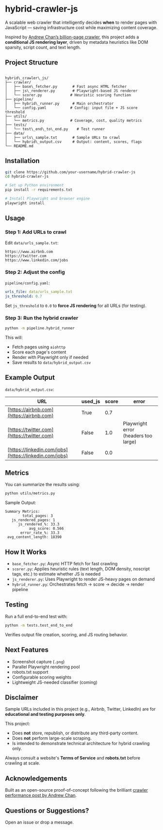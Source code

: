 # hybrid-crawler-js

A scalable web crawler that intelligently decides **when** to render pages with JavaScript — saving infrastructure cost while maximizing content coverage.

Inspired by [Andrew Chan’s billion-page crawler](https://andrewkchan.dev/posts/crawler.html), this project adds a **conditional JS rendering layer**, driven by metadata heuristics like DOM sparsity, script count, and text length.

## Project Structure

```

hybrid\_crawler\_js/
├── crawler/
│   ├── base\_fetcher.py       # Fast async HTML fetcher
│   ├── js\_renderer.py        # Playwright-based JS renderer
│   └── scorer.py             # Heuristic scoring function
├── pipeline/
│   ├── hybrid\_runner.py      # Main orchestrator
│   └── config.yaml           # Config: input file + JS score threshold
├── utils/
│   └── metrics.py            # Coverage, cost, quality metrics
├── tests/
│   └── test\_end\_to\_end.py    # Test runner
├── data/
│   ├── urls\_sample.txt       # Sample URLs to crawl
│   └── hybrid\_output.csv     # Output: content, scores, flags
└── README.md

````

## Installation

```bash
git clone https://github.com/your-username/hybrid-crawler-js
cd hybrid-crawler-js

# Set up Python environment
pip install -r requirements.txt

# Install Playwright and browser engine
playwright install
````

## Usage

### Step 1: Add URLs to crawl

Edit `data/urls_sample.txt`:

```text
https://www.airbnb.com
https://twitter.com
https://www.linkedin.com/jobs
```

### Step 2: Adjust the config

`pipeline/config.yaml`:

```yaml
urls_file: data/urls_sample.txt
js_threshold: 0.7
```

Set `js_threshold` to `0.0` to **force JS rendering** for all URLs (for testing).

### Step 3: Run the hybrid crawler

```bash
python -m pipeline.hybrid_runner
```

This will:

* Fetch pages using `aiohttp`
* Score each page's content
* Render with Playwright only if needed
* Save results to `data/hybrid_output.csv`


## Example Output

`data/hybrid_output.csv`:

| URL                                                    | used\_js | score | error                                |
| ------------------------------------------------------ | -------- | ----- | ------------------------------------ |
| [https://airbnb.com](https://airbnb.com)               | True     | 0.7   |                                      |
| [https://twitter.com](https://twitter.com)             | False    | 1.0   | Playwright error (headers too large) |
| [https://linkedin.com/jobs](https://linkedin.com/jobs) | False    | 0.0   |                                      |


## Metrics

You can summarize the results using:

```bash
python utils/metrics.py
```

Sample Output:

```
Summary Metrics:
        total_pages: 3
   js_rendered_pages: 1
      js_rendered_%: 33.3
           avg_score: 0.566
       error_rate_%: 33.3
 avg_content_length: 18390
```

## How It Works

* `base_fetcher.py`: Async HTTP fetch for fast crawling
* `scorer.py`: Applies heuristic rules (text length, DOM density, noscript tags, etc.) to estimate whether JS is needed
* `js_renderer.py`: Uses Playwright to render JS-heavy pages on demand
* `hybrid_runner.py`: Orchestrates fetch → score → decide → render pipeline

## Testing

Run a full end-to-end test with:

```bash
python -m tests.test_end_to_end
```

Verifies output file creation, scoring, and JS routing behavior.

## Next Features

* Screenshot capture (`.png`)
* Parallel Playwright rendering pool
* robots.txt support
* Configurable scoring weights
* Lightweight JS-needed classifier (coming)

## Disclaimer

Sample URLs included in this project (e.g., Airbnb, Twitter, LinkedIn) are for **educational and testing purposes only**.

This project:

* Does **not** store, republish, or distribute any third-party content.
* Does **not** perform large-scale scraping.
* Is intended to demonstrate technical architecture for hybrid crawling only.

Always consult a website's **Terms of Service** and **robots.txt** before crawling at scale.

## Acknowledgements

Built as an open-source proof-of-concept following the brilliant [crawler performance post by Andrew Chan](https://andrewkchan.dev/posts/crawler.html).

## Questions or Suggestions?

Open an issue or drop a message.
